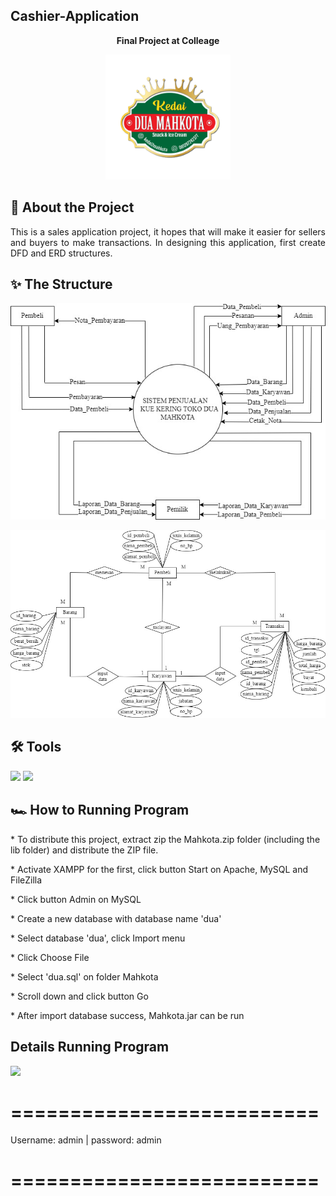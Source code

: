 ## Cashier-Application
<div align="center">
    <p><b>Final Project at Colleage</b></p>
    <img src="https://github.com/destnayu/Cashier-Application/blob/master/Mahkota/src/gambar/logo1.jpeg" height="200">
  </a>
</div>

## 📑 About the Project

<p align="justify">This is a sales application project, it hopes that will make it easier for sellers and buyers to make transactions. In designing this application, first create DFD and ERD structures.</p>

## ✨ The Structure
<div align="center">
  <img src="https://github.com/destnayu/test/blob/master/Diagram_Konteks.jpg">
  <p> </p>
  <img src="https://github.com/destnayu/test/blob/master/ERD_JURNAL.jpg">
  </a>
</div>

## 🛠 Tools
<p>
  <img src="https://github.com/detain/svg-logos/blob/master/svg/netbeans.svg" height="80" />
  <img src="https://www.vectorlogo.zone/logos/mysql/mysql-ar21.svg" height="60" />
</p>

## 🏎️ How to Running Program
  <p>* To distribute this project, extract zip the Mahkota.zip folder (including the lib folder) and distribute the ZIP file.</p
  <p>* Activate XAMPP for the first, click button Start on Apache, MySQL and FileZilla</p>
  <p>* Click button Admin on MySQL</p>
  <p>* Create a new database with database name 'dua'</p>
  <p>* Select database 'dua', click Import menu</p>
  <p>* Click Choose File</p>
  <p>* Select 'dua.sql' on folder Mahkota</p>
  <p>* Scroll down and click button Go</p>
  <p>* After import database success, Mahkota.jar can be run</p>
  
## Details Running Program
<a href="https://youtu.be/2LH4JhefamY" target="blank"><img src="https://www.vectorlogo.zone/logos/youtube/youtube-ar21.svg"> </a>
  

# ==========================
  Username: admin | password: admin
# ==========================
